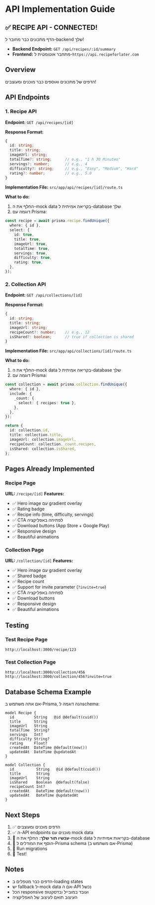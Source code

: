 # API Implementation Guide

## ✅ RECIPE API - CONNECTED!

הדף מתכונים כבר מחובר ל-backend שלך!

- **Backend Endpoint:** `GET /api/recipes/:id/summary`
- **Frontend:** מתחבר אוטומטית ל-`https://api.recipeforlater.com`

## Overview

הדפים של מתכונים ואוספים כבר מוכנים ומעוצבים!

## API Endpoints

### 1. Recipe API

**Endpoint:** `GET /api/recipes/[id]`

**Response Format:**

```typescript
{
  id: string;
  title: string;
  imageUrl: string;
  totalTime?: string;      // e.g., "1 h 30 Minutes"
  servings?: number;       // e.g., 4
  difficulty?: string;     // e.g., "Easy", "Medium", "Hard"
  rating?: number;         // e.g., 5.0
}
```

**Implementation File:** `src/app/api/recipes/[id]/route.ts`

**What to do:**

1. החלף את ה-mock data בקריאה אמיתית ל-database שלך
2. דוגמה עם Prisma:

```typescript
const recipe = await prisma.recipe.findUnique({
  where: { id },
  select: {
    id: true,
    title: true,
    imageUrl: true,
    totalTime: true,
    servings: true,
    difficulty: true,
    rating: true,
  },
});
```

### 2. Collection API

**Endpoint:** `GET /api/collections/[id]`

**Response Format:**

```typescript
{
  id: string;
  title: string;
  imageUrl: string;
  recipeCount?: number;    // e.g., 12
  isShared?: boolean;      // true if collection is shared
}
```

**Implementation File:** `src/app/api/collections/[id]/route.ts`

**What to do:**

1. החלף את ה-mock data בקריאה אמיתית ל-database שלך
2. דוגמה עם Prisma:

```typescript
const collection = await prisma.collection.findUnique({
  where: { id },
  include: {
    _count: {
      select: { recipes: true },
    },
  },
});

return {
  id: collection.id,
  title: collection.title,
  imageUrl: collection.imageUrl,
  recipeCount: collection._count.recipes,
  isShared: collection.isShared,
};
```

## Pages Already Implemented

### Recipe Page

**URL:** `/recipe/[id]`
**Features:**

- ✅ Hero image עם gradient overlay
- ✅ Rating badge
- ✅ Recipe info (time, difficulty, servings)
- ✅ CTA לפתיחה באפליקציה
- ✅ Download buttons (App Store + Google Play)
- ✅ Responsive design
- ✅ Beautiful animations

### Collection Page

**URL:** `/collection/[id]`
**Features:**

- ✅ Hero image עם gradient overlay
- ✅ Shared badge
- ✅ Recipe count
- ✅ Support for invite parameter (`?invite=true`)
- ✅ CTA לפתיחה באפליקציה
- ✅ Download buttons
- ✅ Responsive design
- ✅ Beautiful animations

## Testing

### Test Recipe Page

```
http://localhost:3000/recipe/123
```

### Test Collection Page

```
http://localhost:3000/collection/456
http://localhost:3000/collection/456?invite=true
```

## Database Schema Example

אם אתה משתמש ב-Prisma, הנה דוגמה לschema:

```prisma
model Recipe {
  id         String   @id @default(cuid())
  title      String
  imageUrl   String
  totalTime  String?
  servings   Int?
  difficulty String?
  rating     Float?
  createdAt  DateTime @default(now())
  updatedAt  DateTime @updatedAt
}

model Collection {
  id          String   @id @default(cuid())
  title       String
  imageUrl    String
  isShared    Boolean  @default(false)
  recipeCount Int?
  createdAt   DateTime @default(now())
  updatedAt   DateTime @updatedAt
}
```

## Next Steps

1. ✅ הדפים מוכנים ומעוצבים
2. ✅ ה-API endpoints מוכנים עם mock data
3. 🔨 **עכשיו תור שלך:** החלף את ה-mock data בקריאות אמיתיות ל-database
4. 🔨 הוסף את המודלים ל-Prisma schema (אם משתמש ב-Prisma)
5. 🔨 Run migrations
6. 🔨 Test!

## Notes

- הדפים כבר מטפלים ב-loading states
- יש fallback ל-mock data אם ה-API נכשל
- הכל responsive ועובד במובייל ובדסקטופ
- העיצוב תואם לעיצוב של האפליקציה
